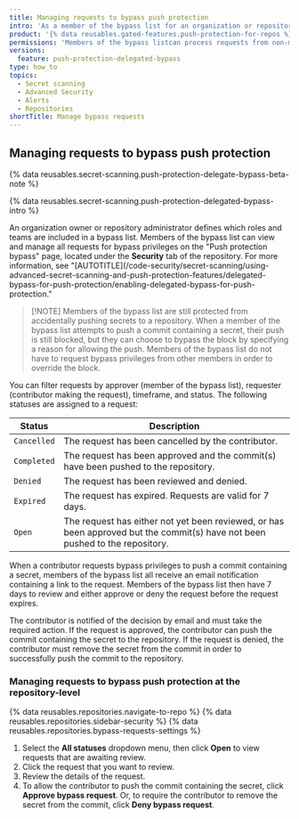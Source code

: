 ```yaml
---
title: Managing requests to bypass push protection
intro: 'As a member of the bypass list for an organization or repository, you can process bypass requests from other members of the organization or repository.'
product: '{% data reusables.gated-features.push-protection-for-repos %}'
permissions: 'Members of the bypass listcan process requests from non-members to bypass push protection.'
versions:
  feature: push-protection-delegated-bypass
type: how_to
topics:
  - Secret scanning
  - Advanced Security
  - Alerts
  - Repositories
shortTitle: Manage bypass requests
---
```


## Managing requests to bypass push protection

{% data reusables.secret-scanning.push-protection-delegate-bypass-beta-note %}

{% data reusables.secret-scanning.push-protection-delegated-bypass-intro %}

An organization owner or repository administrator defines which roles and teams are included in a bypass list. Members of the bypass list can view and manage all requests for bypass privileges on the "Push protection bypass" page, located under the **Security** tab of the repository. For more information, see "[AUTOTITLE](/code-security/secret-scanning/using-advanced-secret-scanning-and-push-protection-features/delegated-bypass-for-push-protection/enabling-delegated-bypass-for-push-protection."

> [!NOTE] Members of the bypass list are still protected from accidentally pushing secrets to a repository. When a member of the bypass list attempts to push a commit containing a secret, their push is still blocked, but they can choose to bypass the block by specifying a reason for allowing the push. Members of the bypass list do not have to request bypass privileges from other members in order to override the block.

You can filter requests by approver (member of the bypass list), requester (contributor making the request), timeframe, and status. The following statuses are assigned to a request:

|Status|Description|
|---------|-----------|
|`Cancelled`| The request has been cancelled by the contributor.|
|`Completed`|The request has been approved and the commit(s) have been pushed to the repository.|
|`Denied`|The request has been reviewed and denied.|
|`Expired`| The request has expired. Requests are valid for 7 days. |
|`Open`| The request has either not yet been reviewed, or has been approved but the commit(s) have not been pushed to the repository.  |

When a contributor requests bypass privileges to push a commit containing a secret, members of the bypass list all receive an email notification containing a link to the request. Members of the bypass list then have 7 days to review and either approve or deny the request before the request expires.

The contributor is notified of the decision by email and must take the required action. If the request is approved, the contributor can push the commit containing the secret to the repository. If the request is denied, the contributor must remove the secret from the commit in order to successfully push the commit to the repository.

### Managing requests to bypass push protection at the repository-level

{% data reusables.repositories.navigate-to-repo %}
{% data reusables.repositories.sidebar-security %}
{% data reusables.repositories.bypass-requests-settings %}
1. Select the **All statuses** dropdown menu, then click **Open** to view requests that are awaiting review.
1. Click the request that you want to review.
1. Review the details of the request.
1. To allow the contributor to push the commit containing the secret, click **Approve bypass request**. Or, to require the contributor to remove the secret from the commit, click **Deny bypass request**.
